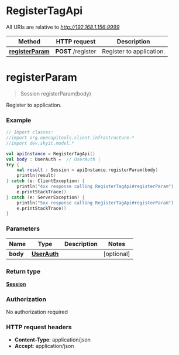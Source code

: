 # RegisterTagApi

All URIs are relative to *http://192.168.1.156:9999*

Method | HTTP request | Description
------------- | ------------- | -------------
[**registerParam**](RegisterTagApi.md#registerParam) | **POST** /register | Register to application.


<a name="registerParam"></a>
# **registerParam**
> Session registerParam(body)

Register to application.

### Example
```kotlin
// Import classes:
//import org.openapitools.client.infrastructure.*
//import dev.skyit.model.*

val apiInstance = RegisterTagApi()
val body : UserAuth =  // UserAuth | 
try {
    val result : Session = apiInstance.registerParam(body)
    println(result)
} catch (e: ClientException) {
    println("4xx response calling RegisterTagApi#registerParam")
    e.printStackTrace()
} catch (e: ServerException) {
    println("5xx response calling RegisterTagApi#registerParam")
    e.printStackTrace()
}
```

### Parameters

Name | Type | Description  | Notes
------------- | ------------- | ------------- | -------------
 **body** | [**UserAuth**](UserAuth.md)|  | [optional]

### Return type

[**Session**](Session.md)

### Authorization

No authorization required

### HTTP request headers

 - **Content-Type**: application/json
 - **Accept**: application/json

